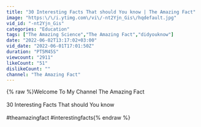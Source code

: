 ```yaml
---
title: "30 Interesting Facts That should You know | The Amazing Fact"
image: "https:\/\/i.ytimg.com\/vi\/-nt2Yjn_Gis\/hqdefault.jpg"
vid_id: "-nt2Yjn_Gis"
categories: "Education"
tags: ["The Amazing Science","The Amazing Fact","didyouknow"]
date: "2022-06-02T13:17:02+03:00"
vid_date: "2022-06-01T17:01:50Z"
duration: "PT5M45S"
viewcount: "2911"
likeCount: "51"
dislikeCount: ""
channel: "The Amazing Fact"
---
```

{% raw %}Welcome To My Channel The Amazing Fact<br /><br />30 Interesting Facts That should You know<br /><br />#theamazingfact #interestingfacts{% endraw %}
